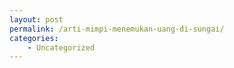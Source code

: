 ```yaml
---
layout: post
permalink: /arti-mimpi-menemukan-uang-di-sungai/
categories:
    - Uncategorized
---
```


